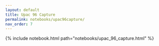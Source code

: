 ```yaml
---
layout: default
title: Upac 96 Capture
permalink: notebooks/upac96capture/
nav_order: 7
---
```

{% include notebook.html path="notebooks/upac_96_capture.html" %}